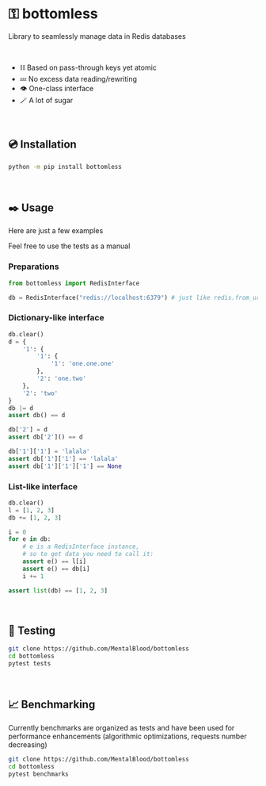 # ⚿ bottomless 

Library to seamlessly manage data in Redis databases

<br/>

* ⛓️ Based on pass-through keys yet atomic
* 💤 No excess data reading/rewriting
* 👁️ One-class interface
* 🪄 A lot of sugar

<br/>

## 💿 Installation

```bash
python -m pip install bottomless
```

<br/>

## ✒️ Usage

Here are just a few examples

Feel free to use the tests as a manual

### Preparations

```python
from bottomless import RedisInterface

db = RedisInterface("redis://localhost:6379") # just like redis.from_url
```

### Dictionary-like interface

```python
db.clear()
d = {
    '1': {
        '1': {
            '1': 'one.one.one'
        },
        '2': 'one.two'
    },
    '2': 'two'
}
db |= d
assert db() == d

db['2'] = d
assert db['2']() == d

db['1']['1'] = 'lalala'
assert db['1']['1'] == 'lalala'
assert db['1']['1']['1'] == None
```

### List-like interface

```python
db.clear()
l = [1, 2, 3]
db += [1, 2, 3]

i = 0
for e in db:
    # e is a RedisInterface instance, 
    # so to get data you need to call it:
    assert e() == l[i]
    assert e() == db[i]
    i += 1

assert list(db) == [1, 2, 3]
```

<br/>

## 🔬 Testing

```bash
git clone https://github.com/MentalBlood/bottomless
cd bottomless
pytest tests
```

<br/>

## 📈 Benchmarking

Currently benchmarks are organized as tests and have been used for performance enhancements (algorithmic optimizations, requests number decreasing)

```bash
git clone https://github.com/MentalBlood/bottomless
cd bottomless
pytest benchmarks
```

